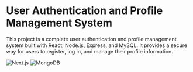 # User Authentication and Profile Management System
This project is a complete user authentication and profile management system built with React, Node.js, Express, and MySQL. It provides a secure way for users to register, log in, and manage their profile information.


![Next.js](https://img.shields.io/badge/React.js-v18.3.1-blue.svg)
![MongoDB](https://img.shields.io/badge/Mysql-v8.0.39-green.svg)

